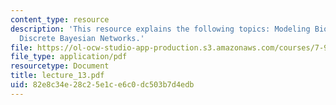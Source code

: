 ```yaml
---
content_type: resource
description: 'This resource explains the following topics: Modeling Biological Systems,
  Discrete Bayesian Networks.'
file: https://ol-ocw-studio-app-production.s3.amazonaws.com/courses/7-90j-computational-functional-genomics-spring-2005/82e8c34e28c25e1ce6c0dc503b7d4edb_lecture_13.pdf
file_type: application/pdf
resourcetype: Document
title: lecture_13.pdf
uid: 82e8c34e-28c2-5e1c-e6c0-dc503b7d4edb
---
```

